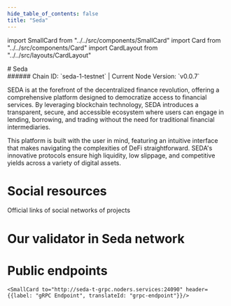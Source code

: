 ```yaml
---
hide_table_of_contents: false
title: "Seda"
---
```


import SmallCard from "../../src/components/SmallCard"
import Card from "../../src/components/Card"
import CardLayout from "../../src/layouts/CardLayout"

<div class="h1-with-icon icon-seda">
# Seda
</div>
###### Chain ID: `seda-1-testnet` | Current Node Version: `v0.0.7`


SEDA is at the forefront of the decentralized finance revolution, offering a comprehensive platform designed to democratize access to financial services. By leveraging blockchain technology, SEDA introduces a transparent, secure, and accessible ecosystem where users can engage in lending, borrowing, and trading without the need for traditional financial intermediaries.

This platform is built with the user in mind, featuring an intuitive interface that makes navigating the complexities of DeFi straightforward. SEDA's innovative protocols ensure high liquidity, low slippage, and competitive yields across a variety of digital assets.

# Social resources
Official links of social networks of projects

<CardLayout autoFitEnabled={false}>
    <SmallCard to="https://www.seda.xyz/" header={{label: "Website", translateId: "social-telegram"}} iconPath="img/website-icon.svg"/>
    <SmallCard to="https://github.com/sedaprotocol" header={{label: "GitHub", translateId: "social-telegram"}} iconPath="img/github-icon.svg"/>
    <SmallCard to="https://discord.gg/Ae4V6y6qrW" header={{label: "Discord", translateId: "social-telegram"}} iconPath="img/discord-icon.svg"/>
    <SmallCard to="https://twitter.com/sedaprotocol" header={{label: "X", translateId: "social-telegram"}} iconPath="img/x-icon.svg"/>
    <SmallCard to="https://t.me/sedaprotocol" header={{label: "Telegram", translateId: "social-telegram"}} iconPath="img/telegram-icon.svg"/>
</CardLayout>

# Our validator in Seda network

<CardLayout autoFitEnabled={true}>
    <Card
        to=""
        header={{
            label: "[NODERS]TEAM",
            translateId: "development-setup",
        }}
        body={{
            label: "Trusted blockchain validator",
        }}
        iconPath="img/kotlin-icon.svg"
    />
</CardLayout>

# Public endpoints

<CardLayout autoFitEnabled={true}>
    <SmallCard to="https://seda-t-rpc.noders.services" header={{label: "RPC Endpoint", translateId: "rpc-endpoint"}}/>
    <SmallCard to="https://seda-t-api.noders.services" header={{label: "API Endpoint", translateId: "api-endpoint"}}/>
    
    <SmallCard to="http://seda-t-grpc.noders.services:24090" header={{label: "gRPC Endpoint", translateId: "grpc-endpoint"}}/>
</CardLayout>